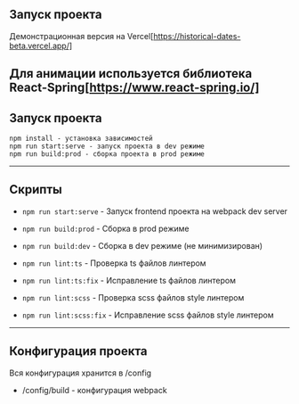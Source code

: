 ## Запуск проекта

Демонстрационная версия на Vercel[https://historical-dates-beta.vercel.app/]

Для анимации используется библиотека React-Spring[https://www.react-spring.io/]
----

## Запуск проекта

```
npm install - установка зависимостей
npm run start:serve - запуск проекта в dev режиме
npm run build:prod - сборка проекта в prod режиме
```

----

## Скрипты

- `npm run start:serve` - Запуск frontend проекта на webpack dev server

- `npm run build:prod` - Сборка в prod режиме
- `npm run build:dev` - Сборка в dev режиме (не минимизирован)

- `npm run lint:ts` - Проверка ts файлов линтером
- `npm run lint:ts:fix` - Исправление ts файлов линтером

- `npm run lint:scss` - Проверка scss файлов style линтером
- `npm run lint:scss:fix` - Исправление scss файлов style линтером

----

## Конфигурация проекта

Вся конфигурация хранится в /config
- /config/build - конфигурация webpack


